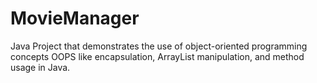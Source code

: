 # MovieManager
Java Project that demonstrates the use of object-oriented programming concepts OOPS like encapsulation, ArrayList manipulation, and method usage in Java.
